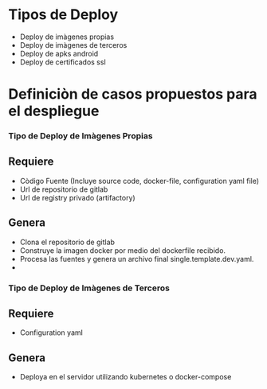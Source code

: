 # Tipos de Deploy
- Deploy de imàgenes propias
- Deploy de imàgenes de terceros
- Deploy de apks android
- Deploy de certificados ssl

# Definiciòn de casos propuestos para el despliegue
### Tipo de Deploy de Imàgenes Propias
## Requiere
- Còdigo Fuente (Incluye source code, docker-file, configuration yaml file)
- Url de repositorio de gitlab
- Url de registry privado (artifactory)
## Genera
- Clona el repositorio de gitlab
- Construye la imagen docker por medio del dockerfile recibido.
- Procesa las fuentes y genera un archivo final single.template.dev.yaml.
- <CONTINUAR>

### Tipo de Deploy de Imàgenes de Terceros
## Requiere
- Configuration yaml
## Genera
- Deploya en el servidor utilizando kubernetes o docker-compose